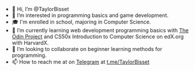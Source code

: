 - 👋 Hi, I’m @TaylorBisset
- 👀 I’m interested in programming basics and game development.
- 🎓 I'm enrolled in school, majoring in Computer Science.
- 🌱 I’m currently learning web development programming basics with [The Odin Project](https://www.theodinproject.com/ "High quality coding education created by an open-source comunity") and CS50x Introduction to Computer Science on edX.org with HarvardX.
- 💞️ I’m looking to collaborate on beginner learning methods for programming.
- 📫 How to reach me at on [Telegram](https://telegram.org/ "globally accessible freemium, cross-platform, encrypted, cloud-based and centralized instant messaging service") at [t.me/TaylorBisset](https://t.me/taylorbisset)

<!---
TaylorBisset/TaylorBisset is a ✨ special ✨ repository because its `README.md` (this file) appears on your GitHub profile.
You can click the Preview link to take a look at your changes.
--->
